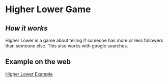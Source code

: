 # Higher Lower Game

## _How it works_

Higher Lower is a game about telling if someone has more or less followers than someone else. This also works with google searches.

## Example on the web

[Higher Lower Example](https://www.higherlower.com/ "Higher Lower game online")
